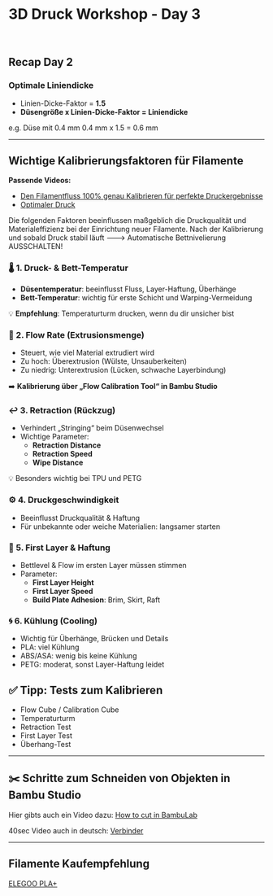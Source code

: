 # 3D Druck Workshop - Day 3
<br>

## Recap Day 2 

### Optimale Liniendicke

* Linien-Dicke-Faktor = **1.5**
* **Düsengröße x  Linien-Dicke-Faktor = Liniendicke**

e.g. Düse mit 0.4 mm 
0.4 mm x 1.5 = 0.6 mm

--- 

## Wichtige Kalibrierungsfaktoren für Filamente 

**Passende Videos:**
* [Den Filamentfluss 100% genau Kalibrieren für perfekte Druckergebnisse](https://www.youtube.com/watch?v=upaX2w6j_yg)
* [Optimaler Druck](https://www.youtube.com/watch?v=-cDs52lSlyw)

Die folgenden Faktoren beeinflussen maßgeblich die Druckqualität und Materialeffizienz bei der Einrichtung neuer Filamente.
Nach der Kalibrierung und sobald Druck stabil läuft ---> Automatische Bettnivelierung AUSSCHALTEN!

### 🌡️ 1. Druck- & Bett-Temperatur

- **Düsentemperatur**: beeinflusst Fluss, Layer-Haftung, Überhänge  
- **Bett-Temperatur**: wichtig für erste Schicht und Warping-Vermeidung

💡 **Empfehlung**: Temperaturturm drucken, wenn du dir unsicher bist


### 🧵 2. Flow Rate (Extrusionsmenge)

- Steuert, wie viel Material extrudiert wird
- Zu hoch: Überextrusion (Wülste, Unsauberkeiten)  
- Zu niedrig: Unterextrusion (Lücken, schwache Layerbindung)

➡️ **Kalibrierung über „Flow Calibration Tool“ in Bambu Studio**


### ↩️ 3. Retraction (Rückzug)

- Verhindert „Stringing“ beim Düsenwechsel
- Wichtige Parameter:
  - **Retraction Distance**
  - **Retraction Speed**
  - **Wipe Distance**

💡 Besonders wichtig bei TPU und PETG

### ⚙️ 4. Druckgeschwindigkeit

- Beeinflusst Druckqualität & Haftung
- Für unbekannte oder weiche Materialien: langsamer starten


### 📐 5. First Layer & Haftung

- Bettlevel & Flow im ersten Layer müssen stimmen
- Parameter:
  - **First Layer Height**
  - **First Layer Speed**
  - **Build Plate Adhesion**: Brim, Skirt, Raft


### 🌀 6. Kühlung (Cooling)

- Wichtig für Überhänge, Brücken und Details
- PLA: viel Kühlung  
- ABS/ASA: wenig bis keine Kühlung  
- PETG: moderat, sonst Layer-Haftung leidet


## ✅ Tipp: Tests zum Kalibrieren

- Flow Cube / Calibration Cube  
- Temperaturturm  
- Retraction Test  
- First Layer Test  
- Überhang-Test

---


## ✂️ Schritte zum Schneiden von Objekten in Bambu Studio

Hier gibts auch ein Video dazu: 
[How to cut in BambuLab](https://www.youtube.com/watch?v=eVNiucyxIxE)

40sec Video auch in deutsch: 
[Verbinder](https://www.youtube.com/watch?v=utoccDo3TSk)


---

## Filamente Kaufempfehlung
[ELEGOO PLA+](https://eu.elegoo.com/de/products/elegoo-rapid-pla-plus-filament-1-75mm-colored-1kg)